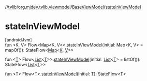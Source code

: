 //[tvlib](../../../index.md)/[org.mjdev.tvlib.viewmodel](../index.md)/[BaseViewModel](index.md)/[stateInViewModel](state-in-view-model.md)

# stateInViewModel

[androidJvm]\
fun &lt;[K](state-in-view-model.md), [V](state-in-view-model.md)&gt; Flow&lt;[Map](https://kotlinlang.org/api/latest/jvm/stdlib/kotlin.collections/-map/index.html)&lt;[K](state-in-view-model.md), [V](state-in-view-model.md)&gt;&gt;.[stateInViewModel](state-in-view-model.md)(initial: [Map](https://kotlinlang.org/api/latest/jvm/stdlib/kotlin.collections/-map/index.html)&lt;[K](state-in-view-model.md), [V](state-in-view-model.md)&gt; = mapOf()): StateFlow&lt;[Map](https://kotlinlang.org/api/latest/jvm/stdlib/kotlin.collections/-map/index.html)&lt;[K](state-in-view-model.md), [V](state-in-view-model.md)&gt;&gt;

fun &lt;[T](state-in-view-model.md)&gt; Flow&lt;[List](https://kotlinlang.org/api/latest/jvm/stdlib/kotlin.collections/-list/index.html)&lt;[T](state-in-view-model.md)&gt;&gt;.[stateInViewModel](state-in-view-model.md)(initial: [List](https://kotlinlang.org/api/latest/jvm/stdlib/kotlin.collections/-list/index.html)&lt;[T](state-in-view-model.md)&gt; = listOf()): StateFlow&lt;[List](https://kotlinlang.org/api/latest/jvm/stdlib/kotlin.collections/-list/index.html)&lt;[T](state-in-view-model.md)&gt;&gt;

fun &lt;[T](state-in-view-model.md)&gt; Flow&lt;[T](state-in-view-model.md)&gt;.[stateInViewModel](state-in-view-model.md)(initial: [T](state-in-view-model.md)): StateFlow&lt;[T](state-in-view-model.md)&gt;
